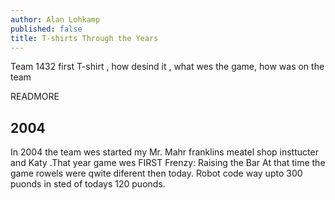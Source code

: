 ```yaml
---
author: Alan Lohkamp
published: false
title: T-shirts Through the Years
---
```

Team 1432 first T-shirt , how desind it , what wes the game, how was on the team

READMORE

## 2004
In 2004 the team wes started my Mr. Mahr franklins meatel shop insttucter and Katy     .That year game wes FIRST Frenzy: Raising the Bar   At that time the game rowels were qwite diferent then today. Robot code way upto 300 puonds in sted of todays 120 puonds. 
